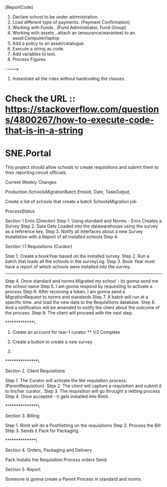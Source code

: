[ReportCode]
1. Declare school to be under admnistration. 
2. Load different type of payments. (Payment Confirmation) 
3. Working with Funds...(Fund Administrator, Fund-Group)
4. Working with assets...attach an (ensurance/warantee) to an asset.Computer/laptop
5. Add a policy to an asset/catalogue.
6. Execute a string as code. 
7. Add variables to text.
8. Process Figures.


---->

1. Instantiate all the rules without hardcoding the classes.

Check the URL :: https://stackoverflow.com/questions/4800267/how-to-execute-code-that-is-in-a-string
=======
# SNE.Portal
This project should allow schools to create requisitions and submit them to their reporting circuit officials.

Current Weekly Changes

Production.SchoolsMigrationBatch 
EmisId,
Date,
TaskOutput,
 


Create a list of schools that
create a batch
SchoolsMigration job 



ProcessStatus 


Section 1 Emis (Director)
Step 1. Using standard and Norms - Emis Creates a Survey
Step 2. Data Gets Loaded into the datawarehouse using the survey as a reference key.
Step 3. Notify all interfaces about a new Survey Installation with a Report of all installed schools
Step 4. 




Section 1.1  Requisitions (Curator)

Step 1. Create a bookYear based on the installed survey.
Step 2. Run a batch that loads all the schools in the surveyLog.
Step 3. Book Year must have a report of which schools were installed into the survey. 

***************

Step 4. Once standard and norms Migrated my school - its gonna send me the school name 
Step 5. I am gonna respond by requesting to activate a process 
Step 6. After receiving a token, I am gonna send a MigrationRequest to norms and standards 
Step 7. A batch will run at a specific time. and load the new data to the Requisitions database. 
Step 8. And a notification will be amended to notify the client about the outcome of the process. 
Step 9. The client will proceed with the next step.


*************\

1. Create an account for tear-1 curator 
 ** 1/2 Complete
2. Create a button to create a new survey

3. 

***************\

Section 2. Client Requisitions

Step 1. The Curator will activate the the requisition process. (ParentRequisition).
Step 2. The client  will capture a requisition and submit it to his/her curator..
Step 3. The requisition will go throught a vetting process 
Step 4. Once accepted - it gets installed into Rimit. 

***************\

Section 3. Billing

Step 1. Rimit will do a PostVetting on the requisitions
Step 2. Process the Bill 
Step 3. Sends it Pack for Packaging

**************\

Section 4. Orders, Packaging and Delivery

Pack Installs the Requisition 
Process orders 
Send

Section 5. Report 

Someone is gonna create a Parent Process in standard and norms.

